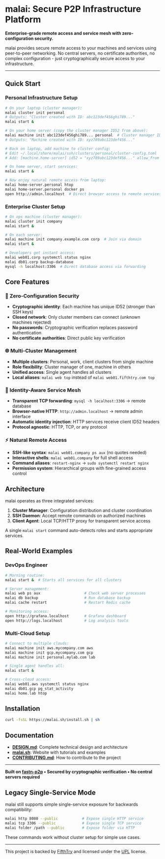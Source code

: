 # malai: Secure P2P Infrastructure Platform

**Enterprise-grade remote access and service mesh with zero-configuration security.**

malai provides secure remote access to your machines and services using peer-to-peer networking. No central servers, no certificate authorities, no complex configuration - just cryptographically secure access to your infrastructure.

---

## Quick Start

### Personal Infrastructure Setup

```bash
# On your laptop (cluster manager):
malai cluster init personal
# Outputs: "Cluster created with ID: abc123def456ghi789..."
malai start &

# On your home server (copy the cluster manager ID52 from above):  
malai machine init abc123def456ghi789... personal  # Cluster manager ID52 + local alias
# Outputs: "Machine created with ID: xyz789abc123def456..."

# Back on laptop, add machine to cluster config:
# Edit ~/.local/share/malai/ssh/clusters/personal/cluster-config.toml
# Add: [machine.home-server] id52 = "xyz789abc123def456..." allow_from = "*"

# On home server, start services:
malai start &

# Now enjoy natural remote access from laptop:
malai home-server.personal htop
malai home-server.personal docker ps
open http://admin.localhost  # Direct browser access to remote services
```

### Enterprise Cluster Setup

```bash
# On ops machine (cluster manager):
malai cluster init company
malai start &

# On each server:
malai machine init company.example.com corp  # Join via domain
malai start &

# Developers get instant access:
malai web01.corp systemctl status nginx
malai db01.corp backup-database
mysql -h localhost:3306  # Direct database access via forwarding
```

## Core Features

### 🔐 **Zero-Configuration Security**
- **Cryptographic identity**: Each machine has unique ID52 (stronger than SSH keys)
- **Closed network**: Only cluster members can connect (unknown machines rejected)
- **No passwords**: Cryptographic verification replaces password authentication
- **No certificate authorities**: Direct public key verification

### 🌐 **Multi-Cluster Management**  
- **Multiple clusters**: Personal, work, client clusters from single machine
- **Role flexibility**: Cluster manager of one, machine in others
- **Unified access**: Single agent handles all clusters
- **Local aliases**: `malai web top` instead of `malai web01.fifthtry.com top`

### 📡 **Identity-Aware Service Mesh**
- **Transparent TCP forwarding**: `mysql -h localhost:3306` → remote database
- **Browser-native HTTP**: `http://admin.localhost` → remote admin interface  
- **Automatic identity injection**: HTTP services receive client ID52 headers
- **Protocol agnostic**: HTTP, TCP, or any protocol

### ⚡ **Natural Remote Access**
- **SSH-like syntax**: `malai web01.company ps aux` (no quotes needed)
- **Interactive shells**: `malai web01.company` for full shell access
- **Command aliases**: `restart-nginx` → `sudo systemctl restart nginx`
- **Permission system**: Hierarchical groups with fine-grained access control

## Architecture

malai operates as three integrated services:

1. **Cluster Manager**: Configuration distribution and cluster coordination
2. **SSH Daemon**: Accept remote commands on authorized machines
3. **Client Agent**: Local TCP/HTTP proxy for transparent service access

A single `malai start` command auto-detects roles and starts appropriate services.

## Real-World Examples

### DevOps Engineer
```bash
# Morning routine:
malai start &  # Starts all services for all clusters

# Server management:
malai web ps aux                    # Check web server processes
malai db backup                     # Run database backup
malai cache restart                 # Restart Redis cache

# Monitoring access:
open http://grafana.localhost       # Grafana dashboard
open http://logs.localhost          # Log analysis tools
```

### Multi-Cloud Setup
```bash
# Connect to multiple clouds:
malai machine init aws.mycompany.com aws
malai machine init gcp.mycompany.com gcp  
malai machine init personal.mylab.com lab

# Single agent handles all:
malai start &

# Cross-cloud access:
malai web01.aws systemctl status nginx
malai db01.gcp pg_stat_activity
malai home.lab htop
```

## Installation

```bash
curl -fsSL https://malai.sh/install.sh | sh
```

## Documentation

- **[DESIGN.md](DESIGN.md)**: Complete technical design and architecture
- **[malai.sh](https://malai.sh)**: Website with tutorials and examples
- **[CONTRIBUTING.md](CONTRIBUTING.md)**: How to contribute to the project

---

**Built on [fastn-p2p](https://github.com/fastn-stack/fastn) • Secured by cryptographic verification • No central servers required**

## Legacy Single-Service Mode

malai still supports simple single-service exposure for backwards compatibility:

```bash
malai http 8080 --public           # Expose single HTTP service
malai tcp 3306 --public            # Expose single TCP service  
malai folder /path --public        # Expose folder via HTTP
```

These commands work without cluster setup for simple use cases.

---

This project is backed by [FifthTry](https://fifthtry.com/) and licensed under the [UPL](LICENSE) license.